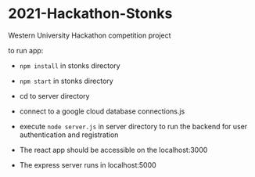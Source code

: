 # 2021-Hackathon-Stonks
Western University Hackathon competition project

to run app: 
- `npm install` in stonks directory
- `npm start` in stonks directory
- cd to server directory
- connect to a google cloud database connections.js
- execute `node server.js` in server directory to run the backend for user authentication and registration

- The react app should be accessible on the localhost:3000
- The express server runs in localhost:5000
